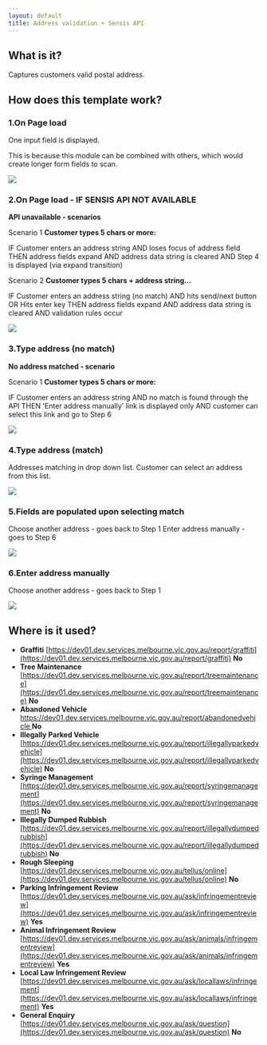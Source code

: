 ```yaml
---
layout: default
title: Address validation + Sensis API
---
```


## What is it?
Captures customers valid postal address.
## How does this template work?

### 1.On Page load

One input field is displayed.

This is because this module can be combined with others, which would create longer form fields to scan.

![](img/address_vali_sensis1.png)


### 2.On Page load - __IF SENSIS API NOT AVAILABLE__

__API unavailable - scenarios__

Scenario 1
__Customer types 5 chars or more:__

IF Customer enters an address string
AND loses focus of address field
THEN address fields expand
AND address data string is cleared
AND Step 4 is displayed (via expand transition)

Scenario 2
__Customer types 5 chars + address string...__

IF Customer enters an address string (no match)
AND hits send/next button
OR Hits enter key
THEN address fields expand
AND address data string is cleared
AND validation rules occur

![](img/address_vali_sensis2.png)


### 3.Type address (no match)

__No address matched - scenario__

Scenario 1
__Customer types 5 chars or more:__

IF Customer enters an address string
AND no match is found through the API
THEN 'Enter address manually' link is displayed only
AND customer can select this link and go to Step 6

![](img/address_vali_sensis2.png)


### 4.Type address (match)

Addresses matching in drop down list.
Customer can select an address from this list.

![](img/address_vali_sensis3.png)


### 5.Fields are populated upon selecting match

Choose another address - goes back to Step 1
Enter address manually - goes to Step 6

![](img/address_vali_sensis4.png)

### 6.Enter address manually

Choose another address - goes back to Step 1

![](img/address_vali_sensis5.png)


## Where is it used?

- __Graffiti__ [https://dev01.dev.services.melbourne.vic.gov.au/report/graffiti](https://dev01.dev.services.melbourne.vic.gov.au/report/graffiti)  __No__  
- __Tree Maintenance__ [https://dev01.dev.services.melbourne.vic.gov.au/report/treemaintenance](https://dev01.dev.services.melbourne.vic.gov.au/report/treemaintenance)  __No__
- __Abandoned Vehicle__ [https://dev01.dev.services.melbourne.vic.gov.au/report/abandonedvehicle ](https://dev01.dev.services.melbourne.vic.gov.au/report/abandonedvehicle )  __No__
- __Illegally Parked Vehicle__ [https://dev01.dev.services.melbourne.vic.gov.au/report/illegallyparkedvehicle](https://dev01.dev.services.melbourne.vic.gov.au/report/illegallyparkedvehicle)  __No__
- __Syringe Management__ [https://dev01.dev.services.melbourne.vic.gov.au/report/syringemanagement](https://dev01.dev.services.melbourne.vic.gov.au/report/syringemanagement)  __No__
- __Illegally Dumped Rubbish__ [https://dev01.dev.services.melbourne.vic.gov.au/report/illegallydumpedrubbish](https://dev01.dev.services.melbourne.vic.gov.au/report/illegallydumpedrubbish)  __No__
- __Rough Sleeping__ [https://dev01.dev.services.melbourne.vic.gov.au/tellus/online](https://dev01.dev.services.melbourne.vic.gov.au/tellus/online)  __No__
- __Parking Infringement Review__ [https://dev01.dev.services.melbourne.vic.gov.au/ask/infringementreview](https://dev01.dev.services.melbourne.vic.gov.au/ask/infringementreview)  __Yes__
- __Animal Infringement Review__ [https://dev01.dev.services.melbourne.vic.gov.au/ask/animals/infringementreview](https://dev01.dev.services.melbourne.vic.gov.au/ask/animals/infringementreview)  __Yes__
- __Local Law Infringement Review__ [https://dev01.dev.services.melbourne.vic.gov.au/ask/locallaws/infringement](https://dev01.dev.services.melbourne.vic.gov.au/ask/locallaws/infringement)  __Yes__
- __General Enquiry__ [https://dev01.dev.services.melbourne.vic.gov.au/ask/question](https://dev01.dev.services.melbourne.vic.gov.au/ask/question)  __No__



